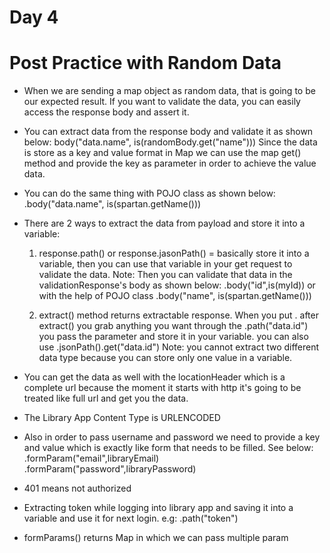 # Day 4

# Post Practice with Random Data

- When we are sending a map object as random data, that is going to be our expected result.
  If you want to validate the data, you can easily access the response body and assert it.
  
- You can extract data from the response body and validate it as shown below:
  body("data.name", is(randomBody.get("name"))) Since the data is store as a key and value
  format in Map we can use the map get() method and provide the key as parameter in order to
  achieve the value data.
  
- You can do the same thing with POJO class as shown below:
  .body("data.name", is(spartan.getName()))  
  
- There are 2 ways to extract the data from payload and store it into a variable:

  1. response.path() or response.jasonPath() = basically store it into a variable, then you
     can use that variable in your get request to validate the data. 
     Note: Then you can validate that data in the validationResponse's body as shown below:
     .body("id",is(myId)) or with the help of POJO class .body("name", is(spartan.getName()))
     
  2. extract() method returns extractable response. When you put . after extract() you grab
     anything you want through the .path("data.id") you pass the parameter and store it in your variable.
     you can also use .jsonPath().get("data.id")
     Note: you cannot extract two different data type because you can store only one value
     in a variable.
     
- You can get the data as well with the locationHeader which is a complete url because the
  moment it starts with http it's going to be treated like full url and get you the data. 
  
- The Library App Content Type is URLENCODED
- Also in order to pass username and password we need to provide a key and value which 
  is exactly like form that needs to be filled. See below:
  .formParam("email",libraryEmail)
  .formParam("password",libraryPassword)
  
- 401 means not authorized

- Extracting token while logging into library app and saving it into a variable and use it
  for next login. e.g: .path("token")
  
- formParams() returns Map in which we can pass multiple param




